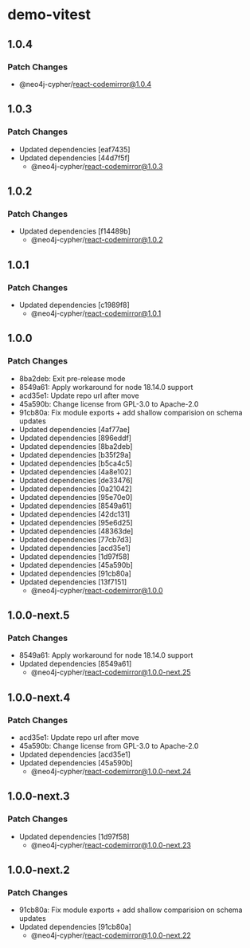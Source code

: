 # demo-vitest

## 1.0.4

### Patch Changes

- @neo4j-cypher/react-codemirror@1.0.4

## 1.0.3

### Patch Changes

- Updated dependencies [eaf7435]
- Updated dependencies [44d7f5f]
  - @neo4j-cypher/react-codemirror@1.0.3

## 1.0.2

### Patch Changes

- Updated dependencies [f14489b]
  - @neo4j-cypher/react-codemirror@1.0.2

## 1.0.1

### Patch Changes

- Updated dependencies [c1989f8]
  - @neo4j-cypher/react-codemirror@1.0.1

## 1.0.0

### Patch Changes

- 8ba2deb: Exit pre-release mode
- 8549a61: Apply workaround for node 18.14.0 support
- acd35e1: Update repo url after move
- 45a590b: Change license from GPL-3.0 to Apache-2.0
- 91cb80a: Fix module exports + add shallow comparision on schema updates
- Updated dependencies [4af77ae]
- Updated dependencies [896eddf]
- Updated dependencies [8ba2deb]
- Updated dependencies [b35f29a]
- Updated dependencies [b5ca4c5]
- Updated dependencies [4a8e102]
- Updated dependencies [de33476]
- Updated dependencies [0a21042]
- Updated dependencies [95e70e0]
- Updated dependencies [8549a61]
- Updated dependencies [42dc131]
- Updated dependencies [95e6d25]
- Updated dependencies [48363de]
- Updated dependencies [77cb7d3]
- Updated dependencies [acd35e1]
- Updated dependencies [1d97f58]
- Updated dependencies [45a590b]
- Updated dependencies [91cb80a]
- Updated dependencies [13f7151]
  - @neo4j-cypher/react-codemirror@1.0.0

## 1.0.0-next.5

### Patch Changes

- 8549a61: Apply workaround for node 18.14.0 support
- Updated dependencies [8549a61]
  - @neo4j-cypher/react-codemirror@1.0.0-next.25

## 1.0.0-next.4

### Patch Changes

- acd35e1: Update repo url after move
- 45a590b: Change license from GPL-3.0 to Apache-2.0
- Updated dependencies [acd35e1]
- Updated dependencies [45a590b]
  - @neo4j-cypher/react-codemirror@1.0.0-next.24

## 1.0.0-next.3

### Patch Changes

- Updated dependencies [1d97f58]
  - @neo4j-cypher/react-codemirror@1.0.0-next.23

## 1.0.0-next.2

### Patch Changes

- 91cb80a: Fix module exports + add shallow comparision on schema updates
- Updated dependencies [91cb80a]
  - @neo4j-cypher/react-codemirror@1.0.0-next.22
